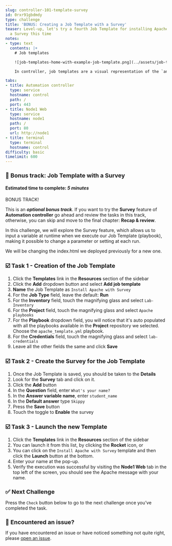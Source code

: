 ```yaml
---
slug: controller-101-template-survey
id: 0rxr91gbdmdy
type: challenge
title: 'BONUS: Creating a Job Template with a Survey'
teaser: Level-up, let's try a fourth Job Template for installing Apache, including
  a Survey this time
notes:
- type: text
  contents: |+
    # Job templates

    ![job-templates-home-with-example-job-template.png](../assets/job-templates-home-with-example-job-template.png)

    In controller, job templates are a visual representation of the `ansible-playbook` command and all flags you can utilize when executing from the command line.

tabs:
- title: Automation controller
  type: service
  hostname: control
  path: /
  port: 443
- title: Node1 Web
  type: service
  hostname: node1
  path: /
  port: 80
  url: http://node1
- title: terminal
  type: terminal
  hostname: control
difficulty: basic
timelimit: 600
---
```

📑 Bonus track: Job Template with a Survey
===
#### Estimated time to complete: *5 minutes*<p>

BONUS TRACK!

This is an ***optional bonus track***. If you want to try the **Survey** feature of **Automation controller** go ahead and review the tasks in this track, otherwise, you can skip and move to the final chapter: **Recap & review**.

In this challenge, we will explore the Survey feature, which allows us to input a variable at runtime when we execute our Job Template (playbook), making it possible to change a parameter or setting at each run.

We will be changing the index.html we deployed previously for a new one.

☑️ Task 1 - Creation of the Job Template
===

1. Click the **Templates** link in the **Resources** section of the sidebar
2. Click the **Add** dropdown button and select **Add job template**
3. **Name** the Job Template as `Install Apache with Survey`
4. For the **Job Type** field, leave the default: **Run**
5. For the **Inventory** field, touch the magnifying glass and select `Lab-Inventory`
6. For the **Project** field, touch the magnifying glass and select `Apache playbooks`
7. For the **Playbook** dropdown field, you will notice that it's auto populated with all the playbooks available in the **Project** repository we selected. Choose the `apache_template.yml` playbook.
8. For the **Credentials** field,  touch the magnifying glass and select `lab-credentials`
9. Leave all the other fields the same and click **Save**

☑️ Task 2 - Create the Survey for the Job Template
===

1. Once the Job Template is saved, you should be taken to the **Details**
2. Look for the **Survey** tab and click on it.
3. Click the **Add** button
4. In the **Question** field, enter `What's your name?`
5. In the **Answer variable name**, enter `student_name`
6. In the **Default answer** type `Skippy`
7. Press the **Save** button
8. Touch the toggle to **Enable** the survey


☑️ Task 3 - Launch the new Template
===

1. Click the **Templates** link in the **Resources** section of the sidebar
2. You can launch it from this list, by clicking the **Rocket** icon, or
3. You can click on the `Install Apache with Survey` template and then click the **Launch** button at the bottom.
4. Enter your name at the pop-up.
5. Verify the execution was successful by visiting the **Node1 Web** tab in the top left of the screen, you should see the Apache message with your name.

✅ Next Challenge
===
Press the `Check` button below to go to the next challenge once you’ve completed the task.

🐛 Encountered an issue?
====

If you have encountered an issue or have noticed something not quite right, please [open an issue](https://github.com/ansible/instruqt/issues/new?labels=intro-to-controller&title=Issue+with+Intro+to+Controller+slug+ID:+controller-101-template&assignees=leogallego).

<style type="text/css" rel="stylesheet">
  .lightbox {
    display: none;
    position: fixed;
    justify-content: center;
    align-items: center;
    z-index: 999;
    top: 0;
    left: 0;
    right: 0;
    bottom: 0;
    padding: 1rem;
    background: rgba(0, 0, 0, 0.8);
    margin-left: auto;
    margin-right: auto;
    margin-top: auto;
    margin-bottom: auto;
  }
  .lightbox:target {
    display: flex;
  }
  .lightbox img {
    /* max-height: 100% */
    max-width: 60%;
    max-height: 60%;
  }
  img {
    display: block;
    margin-left: auto;
    margin-right: auto;
  }
  h1 {
    font-size: 18px;
  }
    h2 {
    font-size: 16px;
    font-weight: 600
  }
    h3 {
    font-size: 14px;
    font-weight: 600
  }
  p span {
    font-size: 14px;
  }
  ul li span {
    font-size: 14px
  }
</style>
